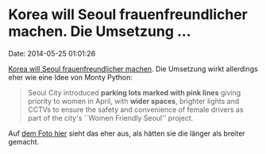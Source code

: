 Korea will Seoul frauenfreundlicher machen. Die Umsetzung \...
==============================================================

Date: 2014-05-25 01:01:26

[Korea will Seoul frauenfreundlicher
machen](http://www.koreatimes.co.kr/www/news/special/2010/06/242_45305.html).
Die Umsetzung wirkt allerdings eher wie eine Idee von Monty Python:

> Seoul City introduced **parking lots marked with pink lines** giving
> priority to women in April, with **wider spaces**, brighter lights and
> CCTVs to ensure the safety and convenience of female drivers as part
> of the city\'s \`\`Women Friendly Seoul\'\' project.

Auf [dem Foto
hier](http://www.carbuzz.com/news/2014/5/19/Seoul-Launching-Longer-Wider-Women-Only-Parking-7720398/)
sieht das eher aus, als hätten sie die länger als breiter gemacht.
